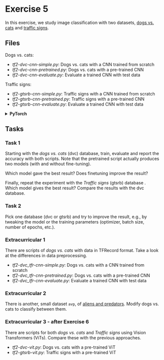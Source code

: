 # Exercise 5

In this exercise, we study image classification with two datasets, 
[dogs vs. cats](imgs/dvc.png) and [traffic signs](imgs/gtsrb-montage.png).

## Files

Dogs vs. cats:
* *tf2-dvc-cnn-simple.py*: Dogs vs. cats with a CNN trained from scratch
* *tf2-dvc-cnn-pretrained.py*: Dogs vs. cats with a pre-trained CNN
* *tf2-dvc-cnn-evaluate.py*: Evaluate a trained CNN with test data

Traffic signs:
* *tf2-gtsrb-cnn-simple.py*: Traffic signs with a CNN trained from scratch
* *tf2-gtsrb-cnn-pretrained.py*: Traffic signs with a pre-trained CNN
* *tf2-gtsrb-cnn-evaluate.py*: Evaluate a trained CNN with test data

<details><summary><b>PyTorch</b></summary>
  
The PyTorch scripts have a slightly different setup:

* *pytorch_dvc_cnn_simple.py*: Dogs vs. cats with a CNN trained from scratch
* *pytorch_dvc_cnn_pretrained.py*: Dogs vs. cats with a pre-trained CNN
* *pytorch_gtsrb_cnn_simple.py*: Traffic signs with a CNN trained from scratch
* *pytorch_gtsrb_cnn_pretrained.py*: Traffic signs with a pre-trained CNN

There is no separate evaluation script, instead the test set
evaluation is done automatically after training.
</details>

## Tasks

### Task 1

Starting with the _dogs vs. cats_ (dvc) database, train, evaluate and report the
accuracy with both scripts. Note that the pretrained script actually produces
two models (with and without fine-tuning).

Which model gave the best result? Does finetuning improve the result?

Finally, repeat the experiment with the _Traffic signs_ (gtsrb) database . Which
model gives the best result? Compare the results with the dvc database.

### Task 2

Pick one database (dvc or gtsrb) and try to improve the result, e.g., by
tweaking the model or the training parameters (optimizer, batch size, number of
epochs, etc.).

### Extracurricular 1

There are scripts of _dogs vs. cats_ with data in TFRecord format. Take a look at the differences in data preprocessing.

* *tf2-dvc_tfr-cnn-simple.py*: Dogs vs. cats with a CNN trained from scratch
* *tf2-dvc_tfr-cnn-pretrained.py*: Dogs vs. cats with a pre-trained CNN
* *tf2-dvc_tfr-cnn-evaluate.py*: Evaluate a trained CNN with test data

### Extracurricular 2

There is another, small dataset `avp`, of [aliens and predators](imgs/avp.png). Modify dogs vs. cats to classify between them.  

### Extracurricular 3 - after Exercise 6

There are scripts for both _dogs vs. cats_ and _Traffic signs_ using Vision Transformers (ViTs). Compare these with the previous approaches.

* *tf2-dvc-vit.py*: Dogs vs. cats with a pre-trained ViT
* *tf2-gtsrb-vit.py*: Traffic signs with a pre-trained ViT
